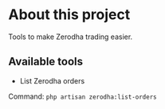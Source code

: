 # About this project

Tools to make Zerodha trading easier.

## Available tools

- List Zerodha orders

Command: `php artisan zerodha:list-orders`

